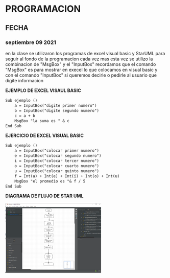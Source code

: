 # **PROGRAMACION**


## **FECHA** <br>

### **septiembre 09 2021** <br>

en la clase se utilizaron los programas de excel visual basic 
y StarUML para seguir al fondo de la programacion cada vez mas 
esta vez se utilizo la combinacion de "MsgBox" y el "InputBox" 
recordamos que el comando "MsgBox" es para mostrar en execel lo 
que colocamos en visual basic y con el comando "InputBox" si 
queremos decirle o pedirle al usuario que digite informacion 
<br>

**EJEMPLO DE EXCEL VISAUL BASIC**
```
Sub ejemplo () 
    a = InputBox("digite primer numero")
    b = InputBox("digite segundo numero")
    c = a + b 
    MsgBox "la suma es " & c
End Sub
```
**EJERCICIO DE EXCEL VISUAL BASIC** 

```
Sub ejemplo ()
    a = InputBox("colocar primer numero")
    e = InputBox("colocar segundo numero")
    i = InputBox("colocar tercer numero")
    o = InputBox("colocar cuarto numero")
    u = InputBox("colocar quinto numero")
    f = Int(a) + Int(e) + Int(i) + Int(o) + Int(u)
    MsgBox "el promedio es "& f / 5
End Sub
```
**DIAGRAMA DE FLUJO DE STAR UML**

<img src="img/diagrama-de-flujo-2.jpg" width="300">
